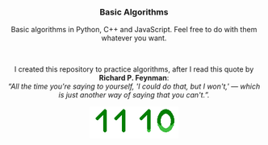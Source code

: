 <h3 align=center>Basic Algorithms</h3>
<p align=center>Basic algorithms in Python, C++ and JavaScript. Feel free to do with them whatever you want.</p>
<br>
<div align=center>
  <p>I created this repository to practice algorithms, after I read this quote by <b>Richard P. Feynman</b>:<br><i>“All the time you're saying to yourself, 'I could do that, but I won't,' — which is just another way of saying that you can't.”.</i></p>
    <img src="https://raw.githubusercontent.com/Vasamir1/Algorithms/main/01.gif" allign="center">
</div>
